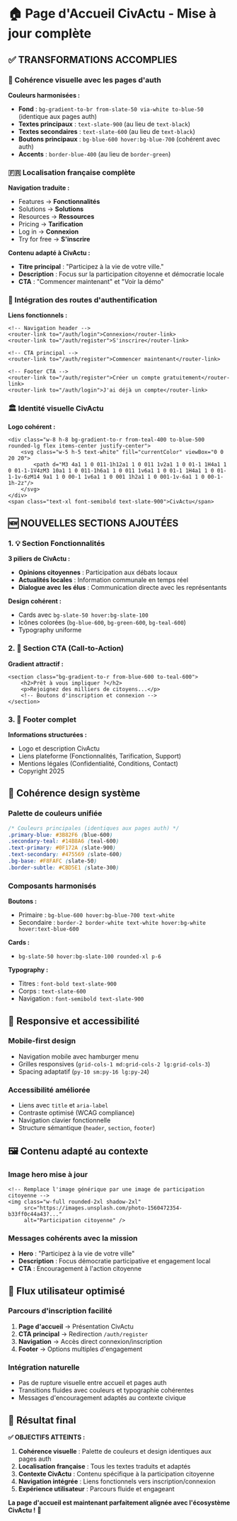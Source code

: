 # 🏠 Page d'Accueil CivActu - Mise à jour complète

## ✅ TRANSFORMATIONS ACCOMPLIES

### 🎨 Cohérence visuelle avec les pages d'auth

**Couleurs harmonisées :**
- **Fond** : `bg-gradient-to-br from-slate-50 via-white to-blue-50` (identique aux pages auth)
- **Textes principaux** : `text-slate-900` (au lieu de `text-black`)
- **Textes secondaires** : `text-slate-600` (au lieu de `text-black`)
- **Boutons principaux** : `bg-blue-600 hover:bg-blue-700` (cohérent avec auth)
- **Accents** : `border-blue-400` (au lieu de `border-green`)

### 🇫🇷 Localisation française complète

**Navigation traduite :**
- Features → **Fonctionnalités**
- Solutions → **Solutions** 
- Resources → **Ressources**
- Pricing → **Tarification**
- Log in → **Connexion**
- Try for free → **S'inscrire**

**Contenu adapté à CivActu :**
- **Titre principal** : "Participez à la vie de votre ville."
- **Description** : Focus sur la participation citoyenne et démocratie locale
- **CTA** : "Commencer maintenant" et "Voir la démo"

### 🔗 Intégration des routes d'authentification

**Liens fonctionnels :**
```vue
<!-- Navigation header -->
<router-link to="/auth/login">Connexion</router-link>
<router-link to="/auth/register">S'inscrire</router-link>

<!-- CTA principal -->
<router-link to="/auth/register">Commencer maintenant</router-link>

<!-- Footer CTA -->
<router-link to="/auth/register">Créer un compte gratuitement</router-link>
<router-link to="/auth/login">J'ai déjà un compte</router-link>
```

### 🏛️ Identité visuelle CivActu

**Logo cohérent :**
```vue
<div class="w-8 h-8 bg-gradient-to-r from-teal-400 to-blue-500 rounded-lg flex items-center justify-center">
    <svg class="w-5 h-5 text-white" fill="currentColor" viewBox="0 0 20 20">
        <path d="M3 4a1 1 0 011-1h12a1 1 0 011 1v2a1 1 0 01-1 1H4a1 1 0 01-1-1V4zM3 10a1 1 0 011-1h6a1 1 0 011 1v6a1 1 0 01-1 1H4a1 1 0 01-1-1v-6zM14 9a1 1 0 00-1 1v6a1 1 0 001 1h2a1 1 0 001-1v-6a1 1 0 00-1-1h-2z"/>
    </svg>
</div>
<span class="text-xl font-semibold text-slate-900">CivActu</span>
```

## 🆕 NOUVELLES SECTIONS AJOUTÉES

### 1. 💡 Section Fonctionnalités

**3 piliers de CivActu :**
- **Opinions citoyennes** : Participation aux débats locaux
- **Actualités locales** : Information communale en temps réel  
- **Dialogue avec les élus** : Communication directe avec les représentants

**Design cohérent :**
- Cards avec `bg-slate-50 hover:bg-slate-100`
- Icônes colorées (`bg-blue-600`, `bg-green-600`, `bg-teal-600`)
- Typography uniforme

### 2. 🎯 Section CTA (Call-to-Action)

**Gradient attractif :**
```vue
<section class="bg-gradient-to-r from-blue-600 to-teal-600">
    <h2>Prêt à vous impliquer ?</h2>
    <p>Rejoignez des milliers de citoyens...</p>
    <!-- Boutons d'inscription et connexion -->
</section>
```

### 3. 🦶 Footer complet

**Informations structurées :**
- Logo et description CivActu
- Liens plateforme (Fonctionnalités, Tarification, Support)
- Mentions légales (Confidentialité, Conditions, Contact)
- Copyright 2025

## 🎨 Cohérence design système

### Palette de couleurs unifiée

```css
/* Couleurs principales (identiques aux pages auth) */
.primary-blue: #3B82F6 (blue-600)
.secondary-teal: #14B8A6 (teal-600)  
.text-primary: #0F172A (slate-900)
.text-secondary: #475569 (slate-600)
.bg-base: #F8FAFC (slate-50)
.border-subtle: #CBD5E1 (slate-300)
```

### Composants harmonisés

**Boutons :**
- Primaire : `bg-blue-600 hover:bg-blue-700 text-white`
- Secondaire : `border-2 border-white text-white hover:bg-white hover:text-blue-600`

**Cards :**
- `bg-slate-50 hover:bg-slate-100 rounded-xl p-6`

**Typography :**
- Titres : `font-bold text-slate-900`
- Corps : `text-slate-600`
- Navigation : `font-semibold text-slate-900`

## 📱 Responsive et accessibilité

### Mobile-first design
- Navigation mobile avec hamburger menu
- Grilles responsives (`grid-cols-1 md:grid-cols-2 lg:grid-cols-3`)
- Spacing adaptatif (`py-10 sm:py-16 lg:py-24`)

### Accessibilité améliorée
- Liens avec `title` et `aria-label`
- Contraste optimisé (WCAG compliance)
- Navigation clavier fonctionnelle
- Structure sémantique (`header`, `section`, `footer`)

## 🖼️ Contenu adapté au contexte

### Image hero mise à jour
```vue
<!-- Remplace l'image générique par une image de participation citoyenne -->
<img class="w-full rounded-2xl shadow-2xl" 
     src="https://images.unsplash.com/photo-1560472354-b33ff0c44a43?..." 
     alt="Participation citoyenne" />
```

### Messages cohérents avec la mission
- **Hero** : "Participez à la vie de votre ville"
- **Description** : Focus démocratie participative et engagement local
- **CTA** : Encouragement à l'action citoyenne

## 🔄 Flux utilisateur optimisé

### Parcours d'inscription facilité
1. **Page d'accueil** → Présentation CivActu
2. **CTA principal** → Redirection `/auth/register`
3. **Navigation** → Accès direct connexion/inscription
4. **Footer** → Options multiples d'engagement

### Intégration naturelle
- Pas de rupture visuelle entre accueil et pages auth
- Transitions fluides avec couleurs et typographie cohérentes
- Messages d'encouragement adaptés au contexte civique

## 🎉 Résultat final

**✅ OBJECTIFS ATTEINTS :**

1. **Cohérence visuelle** : Palette de couleurs et design identiques aux pages auth
2. **Localisation française** : Tous les textes traduits et adaptés
3. **Contexte CivActu** : Contenu spécifique à la participation citoyenne
4. **Navigation intégrée** : Liens fonctionnels vers inscription/connexion
5. **Expérience utilisateur** : Parcours fluide et engageant

**La page d'accueil est maintenant parfaitement alignée avec l'écosystème CivActu !** 🚀
